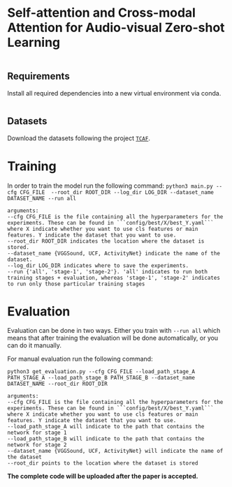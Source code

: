  # Self-attention and Cross-modal Attention for Audio-visual Zero-shot Learning

<p align="center">
  <img src="img/introduction.jpeg"alt="" align=center />
</p>

## Requirements
Install all required dependencies into a new virtual environment via conda.

```conda env create -f SACMA.yml
```

## Datasets 
 Download the datasets following the project [```TCAF```](https://github.com/ExplainableML/TCAF-GZSL).


# Training
In order to train the model run the following command:
```python3 main.py --cfg CFG_FILE  --root_dir ROOT_DIR --log_dir LOG_DIR --dataset_name DATASET_NAME --run all```

```
arguments:
--cfg CFG_FILE is the file containing all the hyperparameters for the experiments. These can be found in ```config/best/X/best_Y.yaml``` where X indicate whether you want to use cls features or main features. Y indicate the dataset that you want to use.
--root_dir ROOT_DIR indicates the location where the dataset is stored.
--dataset_name {VGGSound, UCF, ActivityNet} indicate the name of the dataset.
--log_dir LOG_DIR indicates where to save the experiments.
--run {'all', 'stage-1', 'stage-2'}. 'all' indicates to run both training stages + evaluation, whereas 'stage-1', 'stage-2' indicates to run only those particular training stages
```

# Evaluation

Evaluation can be done in two ways. Either you train with ```--run all``` which means that after training the evaluation will be done automatically, or you can do it manually.

For manual evaluation run the following command:

```python3 get_evaluation.py --cfg CFG_FILE --load_path_stage_A PATH_STAGE_A --load_path_stage_B PATH_STAGE_B --dataset_name DATASET_NAME --root_dir ROOT_DIR```

```
arguments:
--cfg CFG_FILE is the file containing all the hyperparameters for the experiments. These can be found in ```config/best/X/best_Y.yaml``` where X indicate whether you want to use cls features or main features. Y indicate the dataset that you want to use.
--load_path_stage_A will indicate to the path that contains the network for stage 1
--load_path_stage_B will indicate to the path that contains the network for stage 2
--dataset_name {VGGSound, UCF, ActivityNet} will indicate the name of the dataset
--root_dir points to the location where the dataset is stored
```

**The complete code will be uploaded after the paper is accepted.**